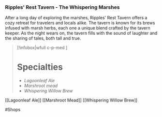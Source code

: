 ### Ripples' Rest Tavern - The Whispering Marshes

After a long day of exploring the marshes, Ripples' Rest Tavern offers a cozy retreat for travelers and locals alike. The tavern is known for its brews infused with marsh herbs, each one a unique blend crafted by the tavern keeper. As the night wears on, the tavern fills with the sound of laughter and the sharing of tales, both tall and true.

> [!infobox|wfull  c-p-med ]
>   # Specialties
>   - *Lagoonleaf Ale*
>   - *Marshroot mead*
>   - *Whispering Willow Brew* 



[[Lagoonleaf Ale]]
[[Marshroot Mead]]
[[Whispering Willow Brew]]


#Shops